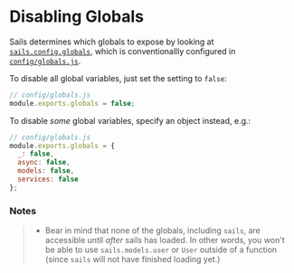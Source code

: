 # Disabling Globals

Sails determines which globals to expose by looking at [`sails.config.globals`](http://sailsjs.org/#!/documentation/reference/sails.config/sails.config.globals.html), which is conventionallly configured in [`config/globals.js`](http://sailsjs.org/#!/documentation/anatomy/myApp/config/globals.js.html).

To disable all global variables, just set the setting to `false`:

```js
// config/globals.js
module.exports.globals = false;
```

To disable _some_ global variables, specify an object instead, e.g.:

```js
// config/globals.js
module.exports.globals = {
  _: false,
  async: false,
  models: false,
  services: false
};
```

### Notes

> + Bear in mind that none of the globals, including `sails`, are accessible until _after_ sails has loaded.  In other words, you won't be able to use `sails.models.user` or `User` outside of a function (since `sails` will not have finished loading yet.)

<!-- not true anymore:
Most of this section of the docs focuses on the methods and properties of `sails`, the singleton object representing your app.  
-->

<docmeta name="displayName" value="Disabling Globals">
